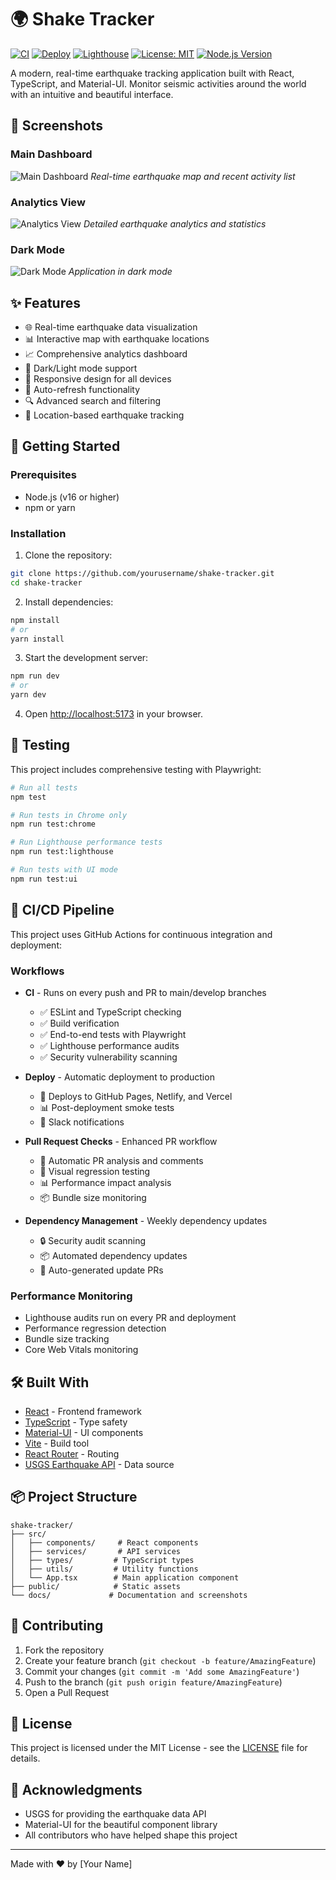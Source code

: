 # 🌍 Shake Tracker

[![CI](https://github.com/bugracinbat/shake-tracker/workflows/CI/badge.svg)](https://github.com/bugracinbat/shake-tracker/actions/workflows/ci.yml)
[![Deploy](https://github.com/bugracinbat/shake-tracker/workflows/Deploy%20to%20Production/badge.svg)](https://github.com/bugracinbat/shake-tracker/actions/workflows/deploy.yml)
[![Lighthouse](https://img.shields.io/badge/lighthouse-performance-brightgreen)](https://github.com/bugracinbat/shake-tracker/actions/workflows/ci.yml)
[![License: MIT](https://img.shields.io/badge/License-MIT-yellow.svg)](https://opensource.org/licenses/MIT)
[![Node.js Version](https://img.shields.io/badge/node-%3E%3D18-brightgreen)](https://nodejs.org/)

A modern, real-time earthquake tracking application built with React, TypeScript, and Material-UI. Monitor seismic activities around the world with an intuitive and beautiful interface.

## 📸 Screenshots

### Main Dashboard

![Main Dashboard](./docs/screenshots/dashboard.png)
_Real-time earthquake map and recent activity list_

### Analytics View

![Analytics View](./docs/screenshots/analytics.png)
_Detailed earthquake analytics and statistics_

### Dark Mode

![Dark Mode](./docs/screenshots/dark-mode.png)
_Application in dark mode_

## ✨ Features

- 🌐 Real-time earthquake data visualization
- 📊 Interactive map with earthquake locations
- 📈 Comprehensive analytics dashboard
- 🌙 Dark/Light mode support
- 📱 Responsive design for all devices
- 🔄 Auto-refresh functionality
- 🔍 Advanced search and filtering
- 📍 Location-based earthquake tracking

## 🚀 Getting Started

### Prerequisites

- Node.js (v16 or higher)
- npm or yarn

### Installation

1. Clone the repository:

```bash
git clone https://github.com/yourusername/shake-tracker.git
cd shake-tracker
```

2. Install dependencies:

```bash
npm install
# or
yarn install
```

3. Start the development server:

```bash
npm run dev
# or
yarn dev
```

4. Open [http://localhost:5173](http://localhost:5173) in your browser.

## 🧪 Testing

This project includes comprehensive testing with Playwright:

```bash
# Run all tests
npm test

# Run tests in Chrome only
npm run test:chrome

# Run Lighthouse performance tests
npm run test:lighthouse

# Run tests with UI mode
npm run test:ui
```

## 🚀 CI/CD Pipeline

This project uses GitHub Actions for continuous integration and deployment:

### Workflows

- **CI** - Runs on every push and PR to main/develop branches

  - ✅ ESLint and TypeScript checking
  - ✅ Build verification
  - ✅ End-to-end tests with Playwright
  - ✅ Lighthouse performance audits
  - ✅ Security vulnerability scanning

- **Deploy** - Automatic deployment to production

  - 🚀 Deploys to GitHub Pages, Netlify, and Vercel
  - 📊 Post-deployment smoke tests
  - 📱 Slack notifications

- **Pull Request Checks** - Enhanced PR workflow

  - 📝 Automatic PR analysis and comments
  - 🎨 Visual regression testing
  - 📊 Performance impact analysis
  - 📦 Bundle size monitoring

- **Dependency Management** - Weekly dependency updates
  - 🔒 Security audit scanning
  - 📦 Automated dependency updates
  - 🤖 Auto-generated update PRs

### Performance Monitoring

- Lighthouse audits run on every PR and deployment
- Performance regression detection
- Bundle size tracking
- Core Web Vitals monitoring

## 🛠️ Built With

- [React](https://reactjs.org/) - Frontend framework
- [TypeScript](https://www.typescriptlang.org/) - Type safety
- [Material-UI](https://mui.com/) - UI components
- [Vite](https://vitejs.dev/) - Build tool
- [React Router](https://reactrouter.com/) - Routing
- [USGS Earthquake API](https://earthquake.usgs.gov/fdsnws/event/1/) - Data source

## 📦 Project Structure

```
shake-tracker/
├── src/
│   ├── components/     # React components
│   ├── services/       # API services
│   ├── types/         # TypeScript types
│   ├── utils/         # Utility functions
│   └── App.tsx        # Main application component
├── public/            # Static assets
└── docs/             # Documentation and screenshots
```

## 🤝 Contributing

1. Fork the repository
2. Create your feature branch (`git checkout -b feature/AmazingFeature`)
3. Commit your changes (`git commit -m 'Add some AmazingFeature'`)
4. Push to the branch (`git push origin feature/AmazingFeature`)
5. Open a Pull Request

## 📝 License

This project is licensed under the MIT License - see the [LICENSE](LICENSE) file for details.

## 🙏 Acknowledgments

- USGS for providing the earthquake data API
- Material-UI for the beautiful component library
- All contributors who have helped shape this project

---

Made with ❤️ by [Your Name]

